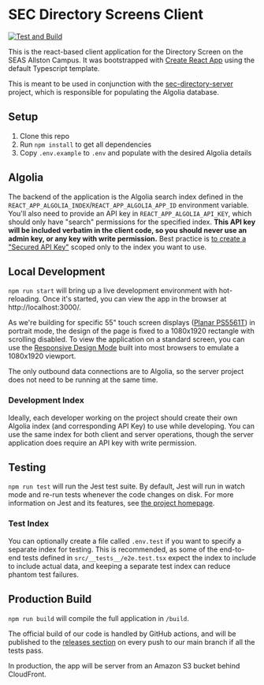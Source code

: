 # SEC Directory Screens Client

[![Test and Build](https://github.com/seas-computing/sec-directory-client/actions/workflows/test-build.yml/badge.svg)](https://github.com/seas-computing/sec-directory-client/actions/workflows/test-build.yml)

This is the react-based client application for the Directory Screen on the SEAS Allston Campus. It was bootstrapped with [Create React App][cra] using the default Typescript template.

This is meant to be used in conjunction with the [sec-directory-server][server] project, which is responsible for populating the Algolia database.

## Setup

1. Clone this repo
2. Run `npm install` to get all dependencies
3. Copy `.env.example` to `.env` and populate with the desired Algolia details

## Algolia

The backend of the application is the Algolia search index defined in the `REACT_APP_ALGOLIA_INDEX`/`REACT_APP_ALGOLIA_APP_ID` environment variable. You'll also need to provide an API key in `REACT_APP_ALGOLIA_API_KEY`, which should only have "search" permissions for the specified index. **This API key will be included verbatim in the client code, so you should never use an admin key, or any key with write permission.** Best practice is [to create a "Secured API Key"][api-key] scoped only to the index you want to use.

## Local Development

`npm run start` will bring up a live development environment with hot-reloading. Once it's started, you can view the app in the browser at http://localhost:3000/.

As we're building for specific 55" touch screen displays ([Planar PS5561T][planar]) in portrait mode, the design of the page is fixed to a 1080x1920 rectangle with scrolling disabled. To view the application on a standard screen, you can use the [Responsive Design Mode][rdm] built into most browsers to emulate a 1080x1920 viewport.

The only outbound data connections are to Algolia, so the server project does not need to be running at the same time.

### Development Index

Ideally, each developer working on the project should create their own Algolia index (and corresponding API Key) to use while developing. You can use the same index for both client and server operations, though the server application does require an API key with write permission.

## Testing

`npm run test` will run the Jest test suite. By default, Jest will run in watch mode and re-run tests whenever the code changes on disk. For more information on Jest and its features, see [the project homepage][jest].

### Test Index

You can optionally create a file called `.env.test` if you want to specify a separate index for testing. This is recommended, as some of the end-to-end tests defined in `src/__tests__/e2e.test.tsx` expect the index to include to include actual data, and keeping a separate test index can reduce phantom test failures.

## Production Build

`npm run build` will compile the full application in `/build`.

The official build of our code is handled by GitHub actions, and will be published to the [releases section][releases] on every push to our main branch if all the tests pass.

In production, the app will be server from an Amazon S3 bucket behind CloudFront.

[cra]: https://create-react-app.dev/
[server]: https://github.com/seas-computing/sec-directory-server
[api-key]: https://www.algolia.com/doc/guides/security/api-keys/#secured-api-keys
[planar]: https://www.planar.com/products/large-format-displays/ps4k/planar-ps5561t/
[rdm]: https://developer.mozilla.org/en-US/docs/Tools/Responsive_Design_Mode
[jest]: https://jestjs.io/
[rtl]: https://testing-library.com/docs/react-testing-library/intro/
[releases]: https://github.com/seas-computing/sec-directory-client/releases
